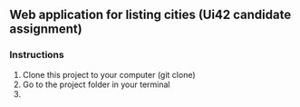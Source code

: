 ## Web application for listing cities (Ui42 candidate assignment)

### Instructions

1. Clone this project to your computer (git clone)
2. Go to the project folder in your terminal
3. 
